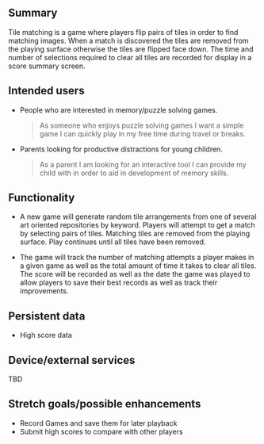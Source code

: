 ## Summary

Tile matching is a game where players flip pairs of tiles in order to find matching images. When a match is discovered the tiles are removed from the playing surface otherwise the tiles are flipped face down. The time and number of selections required to clear all tiles are recorded for display in a score summary screen.

## Intended users
* People who are interested in memory/puzzle solving games.
  > As someone who enjoys puzzle solving games I want a simple game I can quickly play in my free time during travel or breaks.
* Parents looking for productive distractions for young children.  
  > As a parent I am looking for an interactive tool I can provide my child with in order to aid in development of memory skills.

## Functionality

* A new game will generate random tile arrangements from one of several art oriented repositories by keyword. Players will attempt to get a match by selecting pairs of tiles. Matching tiles are removed from the playing surface. Play continues until all tiles have been removed.


* The game will track the number of matching attempts a player makes in a given game as well as the total amount of time it takes to clear all tiles. The score will be recorded as well as the date the game was played to allow players to save their best records as well as track their improvements.

## Persistent data
* High score data

## Device/external services
TBD

## Stretch goals/possible enhancements
* Record Games and save them for later playback
* Submit high scores to compare with other players
